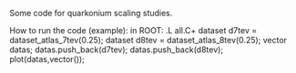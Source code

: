 Some code for quarkonium scaling studies.

How to run the code (example): in ROOT:
.L all.C+
dataset d7tev = dataset_atlas_7tev(0.25); 
dataset d8tev = dataset_atlas_8tev(0.25); 
vector<dataset> datas; 
datas.push_back(d7tev); 
datas.push_back(d8tev); 
plot(datas,vector<dataset>());
